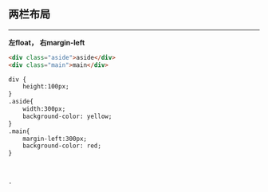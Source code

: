 ## 两栏布局

****

**左float， 右margin-left**

``` html
<div class="aside">aside</div>
<div class="main">main</div>

div {
    height:100px;
}
.aside{
    width:300px;
    background-color: yellow;
}
.main{
    margin-left:300px;
    background-color: red;
}



.

